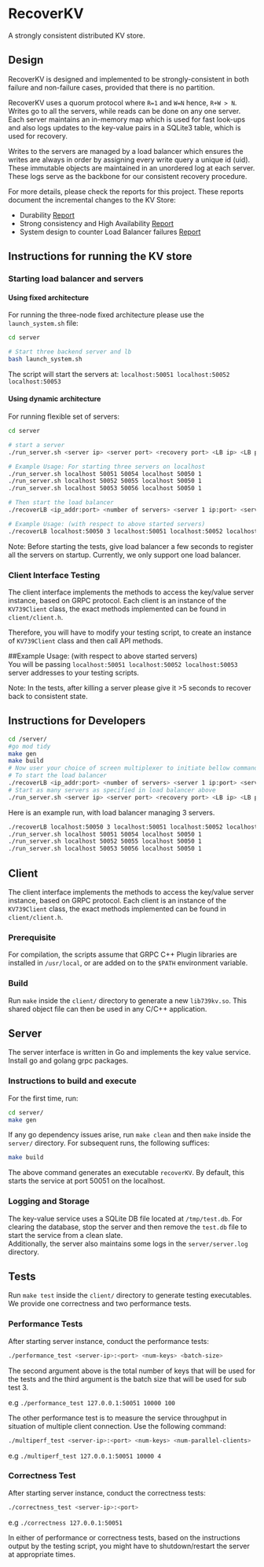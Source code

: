 # RecoverKV
A strongly consistent distributed KV store.

## Design

RecoverKV is designed and implemented to be strongly-consistent in both failure and non-failure cases, provided that there is no partition.  

RecoverKV uses a quorum protocol where `R=1` and `W=N` hence, `R+W > N`. Writes go to all the servers, while reads can be done on any one server.
Each server maintains an in-memory map which is used for fast look-ups and also logs updates to the key-value pairs in a SQLite3 table, which is used for recovery.

Writes to the servers are managed by a load balancer which ensures the writes are always in order by assigning every write query a unique id (uid).
These immutable objects are maintained in an unordered log at each server. These logs serve as the backbone for our consistent recovery procedure.

For more details, please check the reports for this project. These reports document the incremental changes to the KV Store:

- Durability [Report](docs/739_recoverKV_report1.pdf)
- Strong consistency and High Availability [Report](docs/739_recoverKV_report2.pdf)
- System design to counter Load Balancer failures [Report](docs/739_recoverKV_report3.pdf)

## Instructions for running the KV store

### Starting load balancer and servers

#### Using fixed architecture
For running the three-node fixed architecture please use the `launch_system.sh` file:
```bash
cd server

# Start three backend server and lb
bash launch_system.sh
```

The script will start the servers at: `localhost:50051 localhost:50052 localhost:50053`

#### Using dynamic architecture
For running flexible set of servers:
```bash
cd server

# start a server
./run_server.sh <server ip> <server port> <recovery port> <LB ip> <LB port> 1

# Example Usage: For starting three servers on localhost
./run_server.sh localhost 50051 50054 localhost 50050 1
./run_server.sh localhost 50052 50055 localhost 50050 1
./run_server.sh localhost 50053 50056 localhost 50050 1

# Then start the load balancer
./recoverLB <ip_addr:port> <number of servers> <server 1 ip:port> <server 2 ip:port> ... <server 1s recovery port> <server 2s recovery port> ...

# Example Usage: (with respect to above started servers)
./recoverLB localhost:50050 3 localhost:50051 localhost:50052 localhost:50053 50054 50055 50056

```

Note: Before starting the tests, give load balancer a few seconds to register all the servers on startup. Currently, we only support one load balancer.

### Client Interface Testing
The client interface implements the methods to access the key/value server instance, based on GRPC protocol. Each client is an instance of the `KV739Client` class, the
exact methods implemented can be found in `client/client.h`.

Therefore, you will have to modify your testing script, to create an instance of `KV739Client` class and then call API methods.

\##Example Usage: (with respect to above started servers)\
You will be passing `localhost:50051 localhost:50052 localhost:50053` server addresses to your testing scripts.

Note: In the tests, after killing a server please give it >5 seconds to recover back to consistent state.

## Instructions for Developers
```bash
cd /server/
#go mod tidy
make gen
make build
# Now user your choice of screen multiplexer to initiate bellow commands in each shell
# To start the load balancer
./recoverLB <ip_addr:port> <number of servers> <server 1 ip:port> <server 2 ip:port> ... <server 1s recovery port> <server 2s recovery port> ...
# Start as many servers as specified in load balancer above
./run_server.sh <server ip> <server port> <recovery port> <LB ip> <LB port> <Delete previous data>
```
Here is an example run, with load balancer managing 3 servers.
```bash
./recoverLB localhost:50050 3 localhost:50051 localhost:50052 localhost:50053 50054 50055 50056
./run_server.sh localhost 50051 50054 localhost 50050 1
./run_server.sh localhost 50052 50055 localhost 50050 1
./run_server.sh localhost 50053 50056 localhost 50050 1
```

## Client

The client interface implements the methods to access the key/value server instance, based on GRPC protocol. Each client is an instance of the `KV739Client` class, the
exact methods implemented can be found in `client/client.h`.

### Prerequisite

For compilation, the scripts assume that GRPC C++ Plugin libraries are installed in `/usr/local`, or are added on to the `$PATH` environment variable.

### Build

Run `make` inside the `client/` directory to generate a new `lib739kv.so`. This shared object file can then be used in any C/C++ application.

## Server

The server interface is written in Go and implements the key value service. Install go and golang grpc packages.

### Instructions to build and execute

For the first time, run:

```bash
cd server/
make gen
```

If any go dependency issues arise, run `make clean` and then `make` inside the `server/` directory. For subsequent runs, the following suffices:

```bash
make build
```

The above command generates an executable `recoverKV`. By default, this starts the service at port 50051 on the localhost.

### Logging and Storage

The key-value service uses a SQLite DB file located at `/tmp/test.db`. For clearing the database, stop the server and then remove the `test.db` file to start the service from a clean slate.  
Additionally, the server also maintains some logs in the `server/server.log` directory.

## Tests

Run `make test` inside the `client/` directory to generate testing executables. We provide one correctness and two performance tests.

### Performance Tests

After starting server instance, conduct the performance tests:

```bash
./performance_test <server-ip>:<port> <num-keys> <batch-size>
```

The second argument above is the total number of keys that will be used for the tests and the third argument is the batch size that will be used for sub test 3.  

e.g `./performance_test 127.0.0.1:50051 10000 100`

The other performance test is to measure the service throughput in situation of multiple client connection. Use the following command:

```bash
./multiperf_test <server-ip>:<port> <num-keys> <num-parallel-clients>
```

e.g `./multiperf_test 127.0.0.1:50051 10000 4`

### Correctness Test

After starting server instance, conduct the correctness tests:

```bash
./correctness_test <server-ip>:<port>
```

e.g `./correctness 127.0.0.1:50051`

In either of performance or correctness tests, based on the instructions output by the testing script, you might have to shutdown/restart the server at appropriate times.
